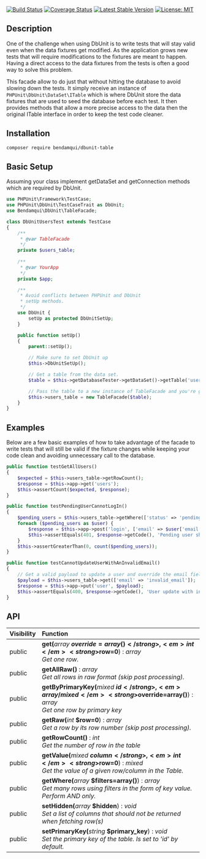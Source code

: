 [![Build Status](https://travis-ci.org/bendamqui/dbunit-table.svg?branch=master)](https://travis-ci.org/bendamqui/dbunit-table)
[![Coverage Status](https://coveralls.io/repos/github/bendamqui/dbunit-table/badge.svg?branch=master)](https://coveralls.io/github/bendamqui/dbunit-table?branch=master)
[![Latest Stable Version](https://poser.pugx.org/bendamqui/dbunit-table/v/stable.png)](https://packagist.org/packages/bendamqui/dbunit-table)
[![License: MIT](https://img.shields.io/badge/License-MIT-yellow.svg)](https://opensource.org/licenses/MIT)


## Description
 
One of the challenge when using DbUnit is to write tests that will stay valid even when the data fixtures get
modified. As the application grows new tests that will require modifications to the fixtures are meant to happen.
Having a direct access to the data fixtures from the tests is often a good way to solve this problem.  

This facade allow to do just that without hitting the database to avoid slowing down the tests. It simply 
receive an instance of ``PHPUnit\DbUnit\DataSet\ITable`` which is where DbUnit store the data fixtures that 
are used to seed the database before each test. It then provides methods that allow a more precise access 
to the data then the original ITable interface in order to keep the test code cleaner. 


## Installation

```sh
composer require bendamqui/dbunit-table
```


## Basic Setup 

Assuming your class implement getDataSet and getConnection methods which are
required by DbUnit.

```php
use PHPUnit\Framework\TestCase;
use PHPUnit\DbUnit\TestCaseTrait as DbUnit;
use Bendamqui\DbUnit\TableFacade;

class DbUnitUsersTest extends TestCase
{
    /**
     * @var TableFacade
     */
    private $users_table;
    
    /**
     * @var YourApp
     */
    private $app;

    /**
     * Avoid conflicts between PHPUnit and DbUnit
     * setUp methods.
     */
    use DbUnit {
        setUp as protected DbUnitSetUp;
    }

    public function setUp()
    {
        parent::setUp();

        // Make sure to set DbUnit up
        $this->DbUnitSetUp();

        // Get a table from the data set.
        $table = $this->getDatabaseTester->getDataSet()->getTable('users');

        // Pass the table to a new instance of TableFacade and you're good to go.
        $this->users_table = new TableFacade($table);
    }   
}
```

## Examples

Below are a few basic examples of how to take advantage of the facade to write tests that will still be valid if the fixture changes while keeping
your code clean and avoiding unnecessary call to the database.

```php		
public function testGetAllUsers()
{
	$expected = $this->users_table->getRowCount();
	$response = $this->app->get('users');
	$this->assertCount($expected, $response);
}
```

```php	
public function testPendingUserCannotLogIn()
{
	$pending_users = $this->users_table->getWhere(['status' => 'pending']);
	foreach ($pending_users as $user) {
		$response = $this->app->post('login', ['email' => $user['email'], 'pass' => $user['pass']]);
		$this->assertEquals(401, $response->getCode(), 'Pending user should not be able to log in.');
	}
	$this->assertGreaterThan(0, count($pending_users));
}
``` 

```php
public function testCannotUpdateUserWithAnInvalidEmail()
{
	// Get a valid payload to update a user and override the email field. 
	$payload = $this->users_table->get(['email' => 'invalid_email']);
	$response = $this->app->put('user', $payload);
	$this->assertEquals(400, $response->getCode(), 'User update with invalid email should receive a bad request response');
}	
```

## API

| Visibility | Function |
|:-----------|:---------|
| public | <strong>get(</strong><em>array</em> <strong>$override=array()</strong>, <em>int</em> <strong>$row=0</strong>)</strong> : <em>array</em><br /><em>Get one row.</em> |
| public | <strong>getAllRaw()</strong> : <em>array</em><br /><em>Get all rows in raw format (skip post processing).</em> |
| public | <strong>getByPrimaryKey(</strong><em>mixed</em> <strong>$id</strong>, <em>array/mixed</em> <strong>$override=array()</strong>)</strong> : <em>array</em><br /><em>Get one row by primary key</em> |
| public | <strong>getRaw(</strong><em>int</em> <strong>$row=0</strong>)</strong> : <em>array</em><br /><em>Get a row by its row number (skip post processing).</em> |
| public | <strong>getRowCount()</strong> : <em>int</em><br /><em>Get the number of row in the table</em> |
| public | <strong>getValue(</strong><em>mixed</em> <strong>$column</strong>, <em>int</em> <strong>$row=0</strong>)</strong> : <em>mixed</em><br /><em>Get the value of a given row/column in the Table.</em> |
| public | <strong>getWhere(</strong><em>array</em> <strong>$filters=array()</strong>)</strong> : <em>array</em><br /><em>Get many rows using filters in the form of key value. Perform AND only.</em> |
| public | <strong>setHidden(</strong><em>array</em> <strong>$hidden</strong>)</strong> : <em>void</em><br /><em>Set a list of columns that should not be returned when fetching row(s)</em> |
| public | <strong>setPrimaryKey(</strong><em>string</em> <strong>$primary_key</strong>)</strong> : <em>void</em><br /><em>Set the primary key of the table. Is set to 'id' by default.</em> |



